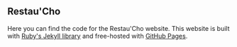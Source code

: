## Restau'Cho

Here you can find the code for the Restau'Cho website.
This website is built with [Ruby's Jekyll library](https://jekyllrb.com/) and free-hosted with [GitHub Pages](https://pages.github.com/).
